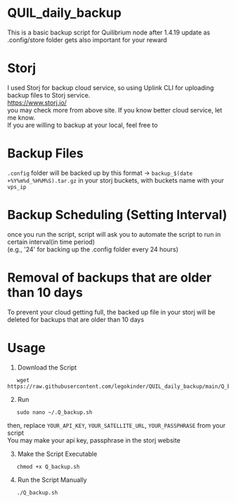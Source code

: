 # QUIL_daily_backup
This is a basic backup script for Quilibrium node after 1.4.19 update as .config/store folder gets also important for your reward

# Storj
I used Storj for backup cloud service, so using Uplink CLI for uploading backup files to Storj service.  
           https://www.storj.io/  
you may check more from above site.
If you know better cloud service, let me know.  
If you are willing to backup at your local, feel free to

# Backup Files
```.config``` folder will be backed up by this format -> ```backup_$(date +%Y%m%d_%H%M%S).tar.gz```
in your storj buckets, with buckets name with your ```vps_ip```

# Backup Scheduling (Setting Interval)
once you run the script, script will ask you to automate the script to run in certain interval(in time period)  
(e.g., '24' for backing up the .config folder every 24 hours)

# Removal of backups that are older than 10 days
To prevent your cloud getting full, the backed up file in your storj will be deleted for backups that are older than 10 days

# Usage
1. Download the Script
```
   wget https://raw.githubusercontent.com/legokinder/QUIL_daily_backup/main/Q_backup.sh
```
2. Run
```
   sudo nano ~/.Q_backup.sh
```
 then, replace ```YOUR_API_KEY```, ```YOUR_SATELLITE_URL```, ```YOUR_PASSPHRASE``` from your script  
 You may make your api key, passphrase in the storj website
 
 3. Make the Script Executable
```
   chmod +x Q_backup.sh
```
 4. Run the Script Manually
```
   ./Q_backup.sh
```




